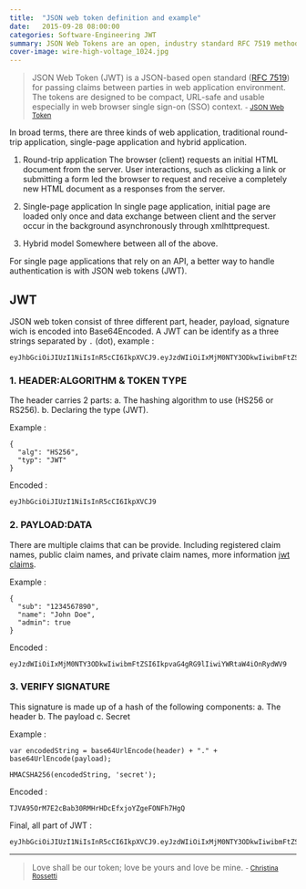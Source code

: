 ```yaml
---
title:  "JSON web token definition and example"
date:   2015-09-28 08:00:00
categories: Software-Engineering JWT
summary: JSON Web Tokens are an open, industry standard RFC 7519 method for representing claims securely between two parties.
cover-image: wire-high-voltage_1024.jpg
---
```


> JSON Web Token (JWT) is a JSON-based open standard ([RFC 7519](https://tools.ietf.org/html/rfc7519)) for passing claims between parties in web application environment. The tokens are designed to be compact, URL-safe and usable especially in web browser single sign-on (SSO) context.
> <small>- [JSON Web Token](https://en.wikipedia.org/wiki/JSON_Web_Token)</small>

In broad terms, there are three kinds of web application, traditional round-trip application, single-page application
and hybrid application.

1. Round-trip application
The browser (client) requests an initial HTML document from the server. User interactions, such as clicking a link or 
submitting a form led the browser to request and receive a completely new HTML document as a responses from the server. 

2. Single-page application
In single page application, initial page are loaded only once and data exchange between client and the server 
occur in the background asynchronously through xmlhttprequest.

3. Hybrid model
Somewhere between all of the above.

For single page applications that rely on an API, a better way to handle authentication is with JSON web tokens (JWT).

## JWT
JSON web token consist of three different part, header, payload, signature wich is encoded into Base64Encoded.
A JWT can be identify as a three strings separated by `.` (dot), example :

    eyJhbGciOiJIUzI1NiIsInR5cCI6IkpXVCJ9.eyJzdWIiOiIxMjM0NTY3ODkwIiwibmFtZSI6IkpvaG4gRG9lIiwiYWRtaW4iOnRydWV9.TJVA95OrM7E2cBab30RMHrHDcEfxjoYZgeFONFh7HgQ

### 1. HEADER:ALGORITHM & TOKEN TYPE

The header carries 2 parts:
a. The hashing algorithm to use (HS256 or RS256).
b. Declaring the type (JWT).
    
Example : 

    {
      "alg": "HS256",
      "typ": "JWT"
    }
    
Encoded :

    eyJhbGciOiJIUzI1NiIsInR5cCI6IkpXVCJ9

### 2. PAYLOAD:DATA
There are multiple claims that can be provide. Including registered claim names, public claim names, and private claim 
names, more information [jwt claims](http://self-issued.info/docs/draft-ietf-oauth-json-web-token.html#RegisteredClaimName).

Example : 

    {
      "sub": "1234567890",
      "name": "John Doe",
      "admin": true
    }
    
Encoded :

    eyJzdWIiOiIxMjM0NTY3ODkwIiwibmFtZSI6IkpvaG4gRG9lIiwiYWRtaW4iOnRydWV9

### 3. VERIFY SIGNATURE
This signature is made up of a hash of the following components:
a. The header
b. The payload
c. Secret

Example : 

    var encodedString = base64UrlEncode(header) + "." + base64UrlEncode(payload);
    
    HMACSHA256(encodedString, 'secret');
    
Encoded :

    TJVA95OrM7E2cBab30RMHrHDcEfxjoYZgeFONFh7HgQ

Final, all part of JWT :

    eyJhbGciOiJIUzI1NiIsInR5cCI6IkpXVCJ9.eyJzdWIiOiIxMjM0NTY3ODkwIiwibmFtZSI6IkpvaG4gRG9lIiwiYWRtaW4iOnRydWV9.TJVA95OrM7E2cBab30RMHrHDcEfxjoYZgeFONFh7HgQ


---
> Love shall be our token; love be yours and love be mine.
> <small>- [Christina Rossetti](http://www.brainyquote.com/quotes/quotes/c/christinar147534.html)</small>
